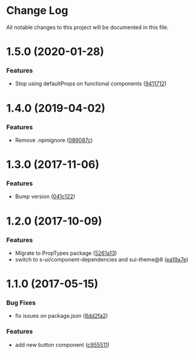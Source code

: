 # Change Log

All notable changes to this project will be documented in this file.

# 1.5.0 (2020-01-28)


### Features

* Stop using defaultProps on functional components ([9411712](https://github.com/SUI-Components/schibsted-spain-components/commit/9411712e5854ef7b29beb522e67f7194174aab8e))



# 1.4.0 (2019-04-02)


### Features

* Remove .npmignore ([089087c](https://github.com/SUI-Components/schibsted-spain-components/commit/089087ccc5847c5a8b7f2c59590b90c4a8a9c9de))



# 1.3.0 (2017-11-06)


### Features

* Bump version ([041c122](https://github.com/SUI-Components/schibsted-spain-components/commit/041c12244dc25403b9fa9e80a2f374455599a54c))



# 1.2.0 (2017-10-09)


### Features

* Migrate to PropTypes package ([5261a13](https://github.com/SUI-Components/schibsted-spain-components/commit/5261a13d5f5e4cf843071a5d78410380b5472fcb))
* switch to s-ui/component-dependencies and sui-theme@8 ([ea19a7e](https://github.com/SUI-Components/schibsted-spain-components/commit/ea19a7e104dcbc33ce037b6e4ce057e85ab0fd98))



# 1.1.0 (2017-05-15)


### Bug Fixes

* fix issues on package.json ([8dd2fa2](https://github.com/SUI-Components/schibsted-spain-components/commit/8dd2fa26544fce41f9ff5db8cb1969699ed58f48))


### Features

* add new button component ([c955511](https://github.com/SUI-Components/schibsted-spain-components/commit/c95551174cf900cad7e04d2a5acca97fdc224a04))



